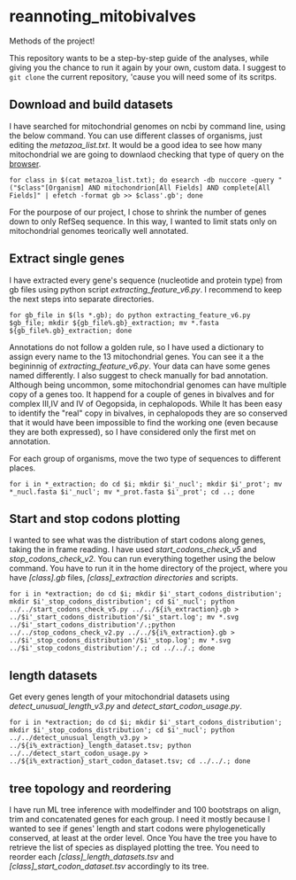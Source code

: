 # reannoting_mitobivalves
Methods of the project!

This repository wants to be a step-by-step guide of the analyses, while giving you the chance to run it again by your own, custom data.
I suggest to `git clone` the current repository, 'cause you will need some of its scritps.

## Download and build datasets
I have searched for mitochondrial genomes on ncbi by command line, using the below command.
You can use different classes of organisms, just editing the *metazoa_list.txt*.
It would be a good idea to see how many mitochondrial we are going to downlaod checking that type of query on the [browser](https://www.ncbi.nlm.nih.gov/).
```
for class in $(cat metazoa_list.txt); do esearch -db nuccore -query "("$class"[Organism] AND mitochondrion[All Fields] AND complete[All Fields]" | efetch -format gb >> $class'.gb'; done 
```
For the pourpose of our project, I chose to shrink the number of genes down to only RefSeq sequence. In this way, I wanted to limit stats only on mitochondrial genomes teorically well annotated.

## Extract single genes
I have extracted every gene's sequence (nucleotide and protein type) from gb files using python script *extracting_feature_v6.py*. I recommend to keep the next steps into separate directories.
```
for gb_file in $(ls *.gb); do python extracting_feature_v6.py $gb_file; mkdir ${gb_file%.gb}_extraction; mv *.fasta ${gb_file%.gb}_extraction; done
```
Annotations do not follow a golden rule, so I have used a dictionary to assign every name to the 13 mitochondrial genes. You can see it a the begininnig of *extracting_feature_v6.py*. Your data can have some genes named differently. I also suggest to check manually for bad annotation. Although being uncommon, some mitochondrial genomes can have multiple copy of a genes too. It happend for a couple of genes in bivalves and for complex III,IV and IV of Oegopsida, in cephalopods. While It has been easy to identify the "real" copy in bivalves, in cephalopods they are so conserved that it would have been impossible to find the working one (even because they are both expressed), so I have considered only the first met on annotation. 

For each group of organisms, move the two type of sequences to different places.
```
for i in *_extraction; do cd $i; mkdir $i'_nucl'; mkdir $i'_prot'; mv *_nucl.fasta $i'_nucl'; mv *_prot.fasta $i'_prot'; cd ..; done
```

## Start and stop codons plotting
I wanted to see what was the distribution of start codons along genes, taking the in frame reading. I have used *start_codons_check_v5* and *stop_codons_check_v2*. You can run everything together using the below command. You have to run it in the home directory of the project, where you have *[class].gb* files, *[class]_extraction directories* and scripts. 
```
for i in *extraction; do cd $i; mkdir $i'_start_codons_distribution'; mkdir $i'_stop_codons_distribution'; cd $i'_nucl'; python ../../start_codons_check_v5.py ../../${i%_extraction}.gb > ../$i'_start_codons_distribution'/$i'_start.log'; mv *.svg ../$i'_start_codons_distribution'/.;python ../../stop_codons_check_v2.py ../../${i%_extraction}.gb > ../$i'_stop_codons_distribution'/$i'_stop.log'; mv *.svg ../$i'_stop_codons_distribution'/.; cd ../../.; done
```

## length datasets
Get every genes length of your mitochondrial datasets using *detect_unusual_length_v3.py* and *detect_start_codon_usage.py*.
```
for i in *extraction; do cd $i; mkdir $i'_start_codons_distribution'; mkdir $i'_stop_codons_distribution'; cd $i'_nucl'; python ../../detect_unusual_length_v3.py > ../${i%_extraction}_length_dataset.tsv; python ../../detect_start_codon_usage.py > ../${i%_extraction}_start_codon_dataset.tsv; cd ../../.; done
```

## tree topology and reordering
I have run ML tree inference with modelfinder and 100 bootstraps on align, trim and concatenated genes for each group. I need it mostly because I wanted to see if genes' length and start codons were phylogenetically conserved, at least at the order level. Once You have the tree you have to retrieve the list of species as displayed plotting the tree. You need to reorder each *[class]_length_datasets.tsv* and *[class]_start_codon_dataset.tsv* accordingly to its tree.











